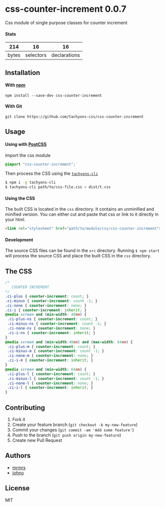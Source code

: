 # css-counter-increment 0.0.7

Css module of single purpose classes for counter increment

#### Stats

214 | 16 | 16
---|---|---
bytes | selectors | declarations

## Installation

#### With [npm](https://npmjs.com)

```
npm install --save-dev css-counter-increment
```

#### With Git

```
git clone https://github.com/tachyons-css/css-counter-increment
```

## Usage

#### Using with [PostCSS](https://github.com/postcss/postcss)

Import the css module

```css
@import "css-counter-increment";
```

Then process the CSS using the [`tachyons-cli`](https://github.com/tachyons-css/tachyons-cli)

```sh
$ npm i -g tachyons-cli
$ tachyons-cli path/to/css-file.css > dist/t.css
```

#### Using the CSS

The built CSS is located in the `css` directory. It contains an unminified and minified version.
You can either cut and paste that css or link to it directly in your html.

```html
<link rel="stylesheet" href="path/to/module/css/css-counter-increment">
```

#### Development

The source CSS files can be found in the `src` directory.
Running `$ npm start` will process the source CSS and place the built CSS in the `css` directory.

## The CSS

```css
/*
   COUNTER INCREMENT
*/
.ci-plus { counter-increment: count; }
.ci-minus { counter-increment: count -1; }
.ci-none { counter-increment: none; }
.ci-i { counter-increment: inherit; }
@media screen and (min-width: 48em) {
 .ci-plus-ns { counter-increment: count; }
 .ci-minus-ns { counter-increment: count -1; }
 .ci-none-ns { counter-increment: none; }
 .ci-i-ns { counter-increment: inherit; }
}
@media screen and (min-width:48em) and (max-width: 64em) {
 .ci-plus-m { counter-increment: count; }
 .ci-minus-m { counter-increment: count -1; }
 .ci-none-m { counter-increment: none; }
 .ci-i-m { counter-increment: inherit; }
}
@media screen and (min-width: 64em) {
 .ci-plus-l { counter-increment: count; }
 .ci-minus-l { counter-increment: count -1; }
 .ci-none-l { counter-increment: none; }
 .ci-i-l { counter-increment: inherit; }
}
```

## Contributing

1. Fork it
2. Create your feature branch (`git checkout -b my-new-feature`)
3. Commit your changes (`git commit -am 'Add some feature'`)
4. Push to the branch (`git push origin my-new-feature`)
5. Create new Pull Request

## Authors

* [mrmrs](http://mrmrs.io)
* [johno](http://johnotander.com)

## License

MIT

